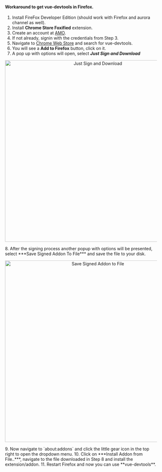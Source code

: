 #### Workaround to get **vue-devtools** in Firefox.  

1. Install FireFox Developer Edition (should work with Firefox and aurora channel as well).  
2. Install **Chrome Store Foxified** extension.  
3. Create an account at [AMO](https://addons.mozilla.org/en-US/firefox/).
4. If not already, signin with the credentials from Step 3.  
5. Navigate to [Chrome Web Store](https://chrome.google.com/webstore/search/vue-devtools) and search for vue-devtools.
6. You will see a **Add to Firefox** button, click on it.
7. A pop up with options will open, select ***Just Sign and Download***
<p align="center"><img width="600px" src="https://raw.githubusercontent.com/vuejs/vue-devtools/master/media/just-sign-and-download.jpg" alt="Just Sign and Download"></p>
8. After the signing process another popup with options will be presented, select ***Save Signed Addon To File*** and save the file to your disk.
<p align="center"><img width="600px" src="https://raw.githubusercontent.com/vuejs/vue-devtools/master/media/save-signed-addon-to-file.jpg" alt="Save Signed Addon to File"></p>  
9. Now navigate to `about:addons` and click the little gear icon in the top right to open the dropdown menu.  
10. Click on ***Install Addon from File..***, navigate to the file downloaded in Step 8 and install the extension/addon.
11. Restart Firefox and now you can use **vue-devtools**.
